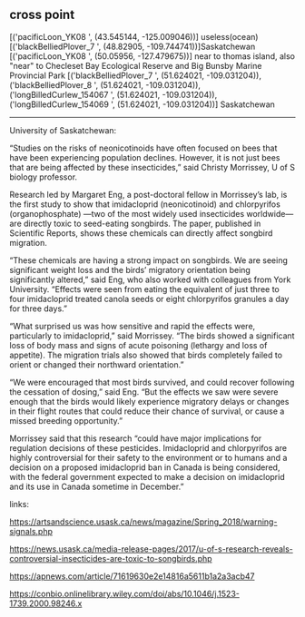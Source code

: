 cross point
----------------------------
[('pacificLoon_YK08 ', (43.545144, -125.009046))] useless(ocean)
[('blackBelliedPlover_7 ', (48.82905, -109.744741))]Saskatchewan
[('pacificLoon_YK08 ', (50.05956, -127.479675))] near to thomas island, also "near" to Checleset Bay Ecological Reserve and Big Bunsby Marine Provincial Park
[('blackBelliedPlover_7 ', (51.624021, -109.031204)), ('blackBelliedPlover_8 ', (51.624021, -109.031204)), ('longBilledCurlew_154067 ', (51.624021, -109.031204)), ('longBilledCurlew_154069 ', (51.624021, -109.031204))] Saskatchewan

----------------------------
University of Saskatchewan: 

“Studies on the risks of neonicotinoids have often focused on bees that have been experiencing population declines. However, it is not just bees that are being affected by these
 insecticides,” said Christy Morrissey, U of S biology professor.

Research led by Margaret Eng, a post-doctoral fellow in Morrissey’s lab, is the first study to show that imidacloprid (neonicotinoid) and chlorpyrifos (organophosphate) —two of 
the most widely used insecticides worldwide—are directly toxic to seed-eating songbirds.
The paper, published in Scientific Reports, shows these chemicals can directly affect songbird migration.


“These chemicals are having a strong impact on songbirds.
We are seeing significant weight loss and the birds’ migratory orientation being significantly altered,” 
said Eng, who also worked with colleagues from York University. “Effects were seen from eating the equivalent of just 
three to four imidacloprid treated canola seeds or eight chlorpyrifos granules a day for three days.”



“What surprised us was how sensitive and rapid the effects were, particularly to imidacloprid,” said Morrissey.
“The birds showed a significant loss of body mass and signs of acute poisoning (lethargy and loss of appetite).
The migration trials also showed that birds completely failed to orient or changed their northward orientation.”


“We were encouraged that most birds survived, and could recover following the cessation of dosing,” said Eng. 
“But the effects we saw were severe enough that the birds would likely experience migratory delays or changes in their flight routes that could reduce
their chance of survival, or cause a missed breeding opportunity.”

Morrissey said that this research “could have major implications for regulation decisions of these pesticides.
Imidacloprid and chlorpyrifos are highly controversial for their safety to the environment or to humans and a decision on a proposed 
imidacloprid ban in Canada is being considered, with the federal government expected to make a decision on imidacloprid and its use in Canada sometime in December.”


links:

https://artsandscience.usask.ca/news/magazine/Spring_2018/warning-signals.php

https://news.usask.ca/media-release-pages/2017/u-of-s-research-reveals-controversial-insecticides-are-toxic-to-songbirds.php

https://apnews.com/article/71619630e2e14816a5611b1a2a3acb47

https://conbio.onlinelibrary.wiley.com/doi/abs/10.1046/j.1523-1739.2000.98246.x
